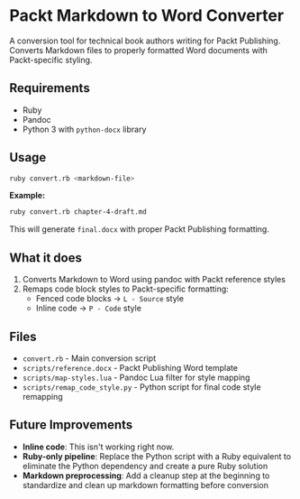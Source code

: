 # Packt Markdown to Word Converter

A conversion tool for technical book authors writing for Packt Publishing. Converts Markdown files to properly formatted Word documents with Packt-specific styling.

## Requirements

- Ruby
- Pandoc
- Python 3 with `python-docx` library

## Usage

```bash
ruby convert.rb <markdown-file>
```

**Example:**
```bash
ruby convert.rb chapter-4-draft.md
```

This will generate `final.docx` with proper Packt Publishing formatting.

## What it does

1. Converts Markdown to Word using pandoc with Packt reference styles
2. Remaps code block styles to Packt-specific formatting:
   - Fenced code blocks → `L - Source` style
   - Inline code → `P - Code` style

## Files

- `convert.rb` - Main conversion script
- `scripts/reference.docx` - Packt Publishing Word template
- `scripts/map-styles.lua` - Pandoc Lua filter for style mapping
- `scripts/remap_code_style.py` - Python script for final code style remapping

## Future Improvements

- **Inline code**: This isn't working right now.
- **Ruby-only pipeline**: Replace the Python script with a Ruby equivalent to eliminate the Python dependency and create a pure Ruby solution
- **Markdown preprocessing**: Add a cleanup step at the beginning to standardize and clean up markdown formatting before conversion
